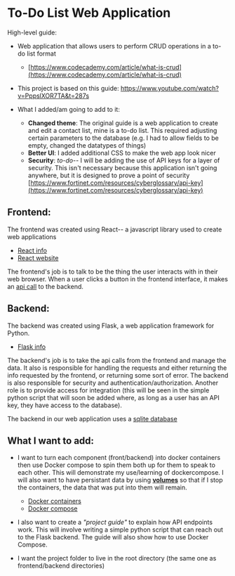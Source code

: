 # To-Do List Web Application
High-level guide:
- Web application that allows users to perform CRUD operations in a to-do list format
  - [https://www.codecademy.com/article/what-is-crud](https://www.codecademy.com/article/what-is-crud)

- This project is based on this guide: https://www.youtube.com/watch?v=PppslXOR7TA&t=287s

- What I added/am going to add to it:
  - **Changed theme**: The original guide is a web application to create and edit a contact list, mine is a to-do list. This required adjusting certain parameters to the database (e.g. I had to allow fields to be empty, changed the datatypes of things)
  - **Better UI**: I added additional CSS to make the web app look nicer
  - **Security**: *to-do*-- I will be adding the use of API keys for a layer of security. This isn't necessary because this application isn't going anywhere, but it is designed to prove a point of security [https://www.fortinet.com/resources/cyberglossary/api-key](https://www.fortinet.com/resources/cyberglossary/api-key)

## Frontend:
The frontend was created using React-- a javascript library used to create web applications
- [React info](https://www.w3schools.com/whatis/whatis_react.asp)
- [React website](https://react.dev/)

The frontend's job is to talk to be the thing the user interacts with in their web browser. When a user clicks a button in the frontend interface, it makes an [api call](https://www.cloudflare.com/learning/security/api/what-is-api-call/#:~:text=Application%20programming%20interfaces%20(APIs)%20are,provide%20a%20service%20or%20information.) to the backend.

## Backend:
The backend was created using Flask, a web application framework for Python.
- [Flask info](https://pythonbasics.org/what-is-flask-python/)

The backend's job is to take the api calls from the frontend and manage the data. It also is responsible for handling the requests and either returning the info requested by the frontend, or returning some sort of error. The backend is also responsible for security and authentication/authorization. Another role is to provide access for integration (this will be seen in the simple python script that will soon be added where, as long as a user has an API key, they have access to the database).

The backend in our web application uses a [sqlite database](https://www.sqlite.org/)


## What I want to add:
- I want to turn each component (front/backend) into docker containers then use Docker compose to spin them both up for them to speak to each other. This will demonstrate my use/learning of dockercompose. I will also want to have persistant data by using [**volumes**](https://docs.docker.com/storage/volumes/) so that if I stop the containers, the data that was put into them will remain.
  - [Docker containers](https://www.docker.com/resources/what-container/)
  - [Docker compose](https://docs.docker.com/compose/)
 
- I also want to create a *"project guide"* to explain how API endpoints work. This will involve writing a simple python script that can reach out to the Flask backend. The guide will also show how to use Docker Compose.

- I want the project folder to live in the root directory (the same one as frontend/backend directories)
